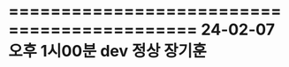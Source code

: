 ============================================
24-02-07  오후 1시00분 dev 정상 장기훈
===========================================


